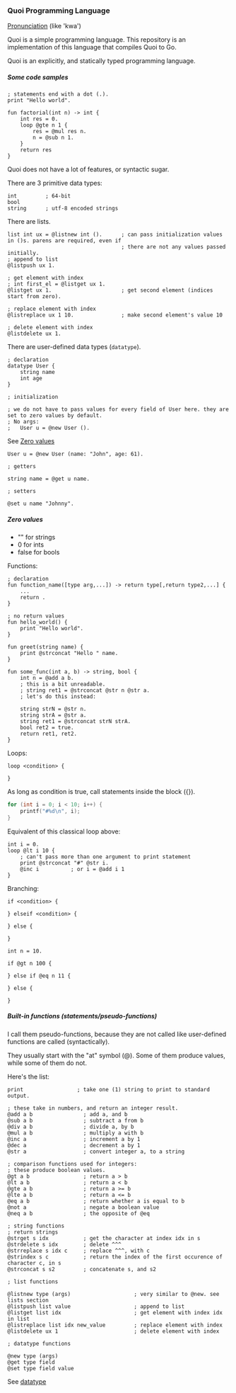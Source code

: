 ### Quoi Programming Language

[Pronunciation](https://forvo.com/word/quoi/) (like 'kwa')

Quoi is a simple programming language. This repository is an implementation of this language that compiles Quoi to Go.

Quoi is an explicitly, and statically typed programming language.

##### Some code samples
```
; statements end with a dot (.).
print "Hello world".
```

```
fun factorial(int n) -> int {
    int res = 0.
    loop @gte n 1 {
        res = @mul res n.
        n = @sub n 1.
    }
    return res
}
```

Quoi does not have a lot of features, or syntactic sugar.

There are 3 primitive data types: 
```
int         ; 64-bit
bool
string      ; utf-8 encoded strings
```

There are lists.

```
list int ux = @listnew int ().      ; can pass initialization values in ()s. parens are required, even if
                                    ; there are not any values passed initially.
; append to list
@listpush ux 1.

; get element with index 
; int first_el = @listget ux 1.
@listget ux 1.                      ; get second element (indices start from zero).

; replace element with index
@listreplace ux 1 10.               ; make second element's value 10

; delete element with index
@listdelete ux 1.
```
<a id="datatypes"></a>
There are user-defined data types (```datatype```).

```
; declaration
datatype User {
    string name
    int age
}

; initialization

; we do not have to pass values for every field of User here. they are set to zero values by default.
; No args: 
;   User u = @new User ().
```
See [Zero values](#zero-values)
```
User u = @new User (name: "John", age: 61).

; getters

string name = @get u name.

; setters

@set u name "Johnny". 
```

##### Zero values

- "" for strings
- 0 for ints
- false for bools

Functions: 

``` 
; declaration
fun function_name([type arg,...]) -> return type[,return type2,...] {
    ...
    return .
}

; no return values
fun hello_world() {
    print "Hello world".
}

fun greet(string name) {
    print @strconcat "Hello " name.
}

fun some_func(int a, b) -> string, bool {
    int n = @add a b.
    ; this is a bit unreadable.
    ; string ret1 = @strconcat @str n @str a.
    ; let's do this instead:

    string strN = @str n.
    string strA = @str a.
    string ret1 = @strconcat strN strA.
    bool ret2 = true.
    return ret1, ret2.
}
```

Loops:

```
loop <condition> {

}
```
As long as condition is true, call statements inside the block ({}).

```c
for (int i = 0; i < 10; i++) {
    printf("#%d\n", i);
}
```
Equivalent of this classical loop above: 
```
int i = 0.
loop @lt i 10 { 
    ; can't pass more than one argument to print statement
    print @strconcat "#" @str i.
    @inc i          ; or i = @add i 1
}
```

Branching:
```
if <condition> {

} elseif <condition> {

} else {

}
```
```
int n = 10.

if @gt n 100 {

} else if @eq n 11 {

} else {

}
```

##### Built-in functions (statements/pseudo-functions)
 
I call them pseudo-functions, because they are not called like user-defined functions are called (syntactically).

They usually start with the "at" symbol (@). Some of them produce values, while some of them do not.

Here's the list:
```
print                 ; take one (1) string to print to standard output.

; these take in numbers, and return an integer result.
@add a b                ; add a, and b
@sub a b                ; subtract a from b 
@div a b                ; divide a, by b 
@mul a b                ; multiply a with b
@inc a                  ; increment a by 1
@dec a                  ; decrement a by 1
@str a                  ; convert integer a, to a string

; comparison functions used for integers:
; these produce boolean values.
@gt a b                 ; return a > b
@lt a b                 ; return a < b
@gte a b                ; return a >= b
@lte a b                ; return a <= b
@eq a b                 ; return whether a is equal to b
@not a                  ; negate a boolean value
@neq a b                ; the opposite of @eq

; string functions
; return strings
@strget s idx           ; get the character at index idx in s
@strdelete s idx        ; delete ^^^
@strreplace s idx c     ; replace ^^^, with c
@strindex s c           ; return the index of the first occurence of character c, in s
@strconcat s s2         ; concatenate s, and s2

; list functions

@listnew type (args)                    ; very similar to @new. see lists section
@listpush list value                    ; append to list
@listget list idx                       ; get element with index idx in list
@listreplace list idx new_value         ; replace element with index
@listdelete ux 1                        ; delete element with index
```
```
; datatype functions

@new type (args)
@get type field
@set type field value
```
See [datatype](#datatypes)   